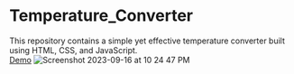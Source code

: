 # Temperature_Converter
This repository contains a simple yet effective temperature converter built using HTML, CSS, and JavaScript.
<br/>
[Demo](https://mujahid191.github.io/Temperature_Converter/)
![Screenshot 2023-09-16 at 10 24 47 PM](https://github.com/Mujahid191/Temperature_Converter/assets/107375586/764d7744-cf6e-4295-9f89-7eacdf8c429c)
